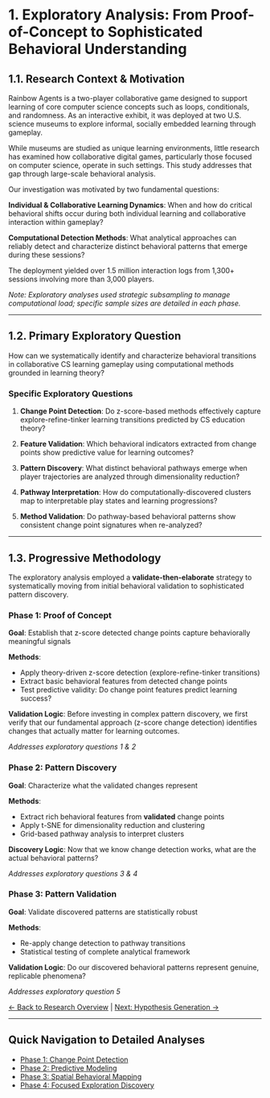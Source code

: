 # 1. Exploratory Analysis: From Proof-of-Concept to Sophisticated Behavioral Understanding

## 1.1. Research Context & Motivation
Rainbow Agents is a two-player collaborative game designed to support learning of core computer science concepts such as loops, conditionals, and randomness. As an interactive exhibit, it was deployed at two U.S. science museums to explore informal, socially embedded learning through gameplay.

While museums are studied as unique learning environments, little research has examined how collaborative digital games, particularly those focused on computer science, operate in such settings. This study addresses that gap through large-scale behavioral analysis.

Our investigation was motivated by two fundamental questions:

**Individual & Collaborative Learning Dynamics**: When and how do critical behavioral shifts occur during both individual learning and collaborative interaction within gameplay?

**Computational Detection Methods**: What analytical approaches can reliably detect and characterize distinct behavioral patterns that emerge during these sessions?

The deployment yielded over 1.5 million interaction logs from 1,300+ sessions involving more than 3,000 players.

_Note: Exploratory analyses used strategic subsampling to manage computational load; specific sample sizes are detailed in each phase._

---
## 1.2. Primary Exploratory Question
How can we systematically identify and characterize behavioral transitions in collaborative CS learning gameplay using computational methods grounded in learning theory?

### Specific Exploratory Questions
1. **Change Point Detection**: Do z-score-based methods effectively capture explore-refine-tinker learning transitions predicted by CS education theory?

2. **Feature Validation**: Which behavioral indicators extracted from change points show predictive value for learning outcomes?

3. **Pattern Discovery**: What distinct behavioral pathways emerge when player trajectories are analyzed through dimensionality reduction?

4. **Pathway Interpretation**: How do computationally-discovered clusters map to interpretable play states and learning progressions?

5. **Method Validation**: Do pathway-based behavioral patterns show consistent change point signatures when re-analyzed?

---
## 1.3. Progressive Methodology
The exploratory analysis employed a **validate-then-elaborate** strategy to systematically moving from initial behavioral validation to sophisticated pattern discovery.

### Phase 1: Proof of Concept
**Goal**: Establish that z-score detected change points capture behaviorally meaningful signals

**Methods**:
- Apply theory-driven z-score detection (explore-refine-tinker transitions)
- Extract basic behavioral features from detected change points
- Test predictive validity: Do change point features predict learning success?

**Validation Logic**: Before investing in complex pattern discovery, we first verify that our fundamental approach (z-score change detection) identifies changes that actually matter for learning outcomes.

*Addresses exploratory questions 1 & 2*

### Phase 2: Pattern Discovery  
**Goal**: Characterize what the validated changes represent

**Methods**:
- Extract rich behavioral features from **validated** change points
- Apply t-SNE for dimensionality reduction and clustering
- Grid-based pathway analysis to interpret clusters

**Discovery Logic**: Now that we know change detection works, what are the actual behavioral patterns?

*Addresses exploratory questions 3 & 4*

### Phase 3: Pattern Validation
**Goal**: Validate discovered patterns are statistically robust

**Methods**:
- Re-apply change detection to pathway transitions
- Statistical testing of complete analytical framework

**Validation Logic**: Do our discovered behavioral patterns represent genuine, replicable phenomena?

*Addresses exploratory question 5*


[← Back to Research Overview](README.md) | [Next: Hypothesis Generation →](2-hypothesis-generation.md)

---

## Quick Navigation to Detailed Analyses
- [Phase 1: Change Point Detection](phases/phase1-change-points.md)
- [Phase 2: Predictive Modeling](phases/phase2-predictive-modeling.md) 
- [Phase 3: Spatial Behavioral Mapping](phases/phase3-spatial-mapping.md)
- [Phase 4: Focused Exploration Discovery](phases/phase4-focused-exploration.md)
